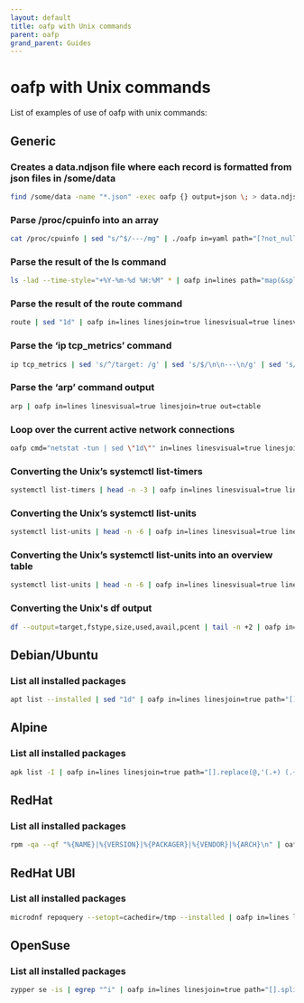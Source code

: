 ```yaml
---
layout: default
title: oafp with Unix commands
parent: oafp
grand_parent: Guides
---
```


# oafp with Unix commands

List of examples of use of oafp with unix commands:

## Generic

### Creates a data.ndjson file where each record is formatted from json files in /some/data

```bash
find /some/data -name "*.json" -exec oafp {} output=json \; > data.ndjson
```

### Parse /proc/cpuinfo into an array

```bash
cat /proc/cpuinfo | sed "s/^$/---/mg" | ./oafp in=yaml path="[?not_null(@)]" out=ctree
```

### Parse the result of the ls command

```bash
ls -lad --time-style="+%Y-%m-%d %H:%M" * | oafp in=lines path="map(&split_re(@,'\\s+').{permissions:[0],id:[1],user:[2],group:[3],size:[4],date:[5],time:[6],file:[7]},[])" linesjoin=true out=ctable
```

### Parse the result of the route command

```bash
route | sed "1d" | oafp in=lines linesjoin=true linesvisual=true linesvisualsepre="\s+" out=ctable
```

### Parse the ‘ip tcp_metrics’ command

```bash
ip tcp_metrics | sed 's/^/target: /g' | sed 's/$/\n\n---\n/g' | sed 's/ \([a-z]*\) /\n\1: /g' | head -n -2 | oafp in=yaml path="[].{target:target,age:from_timeAbbr(replace(age,'[sec|\.]','','')),cwnd:cwnd,rtt:from_timeAbbr(rtt),rttvar:from_timeAbbr(rttvar),source:source}" sql="select * order by target" out=ctable
```

### Parse the ‘arp’ command output

```bash
arp | oafp in=lines linesvisual=true linesjoin=true out=ctable
```

### Loop over the current active network connections

```bash
oafp cmd="netstat -tun | sed \"1d\"" in=lines linesvisual=true linesjoin=true linesvisualsepre="\\s+(\\?\!Address)" out=ctable loop=1
```

### Converting the Unix’s systemctl list-timers
```bash
systemctl list-timers | head -n -3 | oafp in=lines linesvisual=true linesjoin=true out=ctable
```

### Converting the Unix’s systemctl list-units
```bash
systemctl list-units | head -n -6 | oafp in=lines linesvisual=true linesjoin=true path="[].delete(@,'')" out=ctable
```

### Converting the Unix’s systemctl list-units into an overview table
```bash
systemctl list-units | head -n -6 | oafp in=lines linesvisual=true linesjoin=true path="[].delete(@,'')" sql="select \"LOAD\", \"ACTIVE SUB\", count(1) as \"COUNT\" group by \"LOAD\", \"ACTIVE SUB\"" sqlfilter=advanced out=ctable
```

### Converting the Unix's df output
```bash
df --output=target,fstype,size,used,avail,pcent | tail -n +2 | oafp in=lines linesjoin=true path="[].split_re(@, ' +').{filesystem:[0],type:[1],size:[2],used:[3],available:[4],use:[5]}" out=ctable
```

## Debian/Ubuntu

### List all installed packages

```bash
apt list --installed | sed "1d" | oafp in=lines linesjoin=true path="[].split(@,' ').{pack:split([0],'/')[0],version:[1],arch:[2]}" out=ctable
```

## Alpine

### List all installed packages

```bash
apk list -I | oafp in=lines linesjoin=true path="[].replace(@,'(.+) (.+) {(.+)} \((.+)\) \[(.+)\]','','\$1|\$2|\$3|\$4').split(@,'|').{package:[0],arch:[1],source:[2],license:[3]}" out=ctable
```

## RedHat

### List all installed packages

```bash
rpm -qa --qf "%{NAME}|%{VERSION}|%{PACKAGER}|%{VENDOR}|%{ARCH}\n" | oafp in=lines linesjoin=true path="[].split(@,'|').{package:[0],version:[1],packager:[2],vendor:[3],arch:[4]}" from="sort(package)" out=ctable
```

## RedHat UBI

### List all installed packages

```bash
microdnf repoquery --setopt=cachedir=/tmp --installed | oafp in=lines linesjoin=true path="[].replace(@,'(.+)\.(\w+)\.(\w+)\$','','\$1|\$2|\$3').split(@,'|').{package:[0],dist:[1],arch:[2]}" out=ctable
```

## OpenSuse

### List all installed packages

```bash
zypper se -is | egrep "^i" | oafp in=lines linesjoin=true path="[].split(@,'|').{name:[1],version:[2],arch:[3],repo:[4]}" out=ctable
```